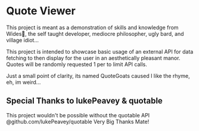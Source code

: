 # Quote Viewer

This project is meant as a demonstration of skills and knowledge from Wides🎸, the self taught
developer, mediocre philosopher, ugly bard, and village idiot...

This project is intended to showcase basic usage of an external API for data
fetching to then display for the user in an aesthetically pleasant manor. Quotes will be
randomly requested 1 per to limit API calls.

Just a small point of clarity, its named QuoteGoats caused I like the rhyme, eh, im weird...

## Special Thanks to lukePeavey & quotable

This project wouldn't be possible without the quotable API @github.com/lukePeavey/quotable
 Very Big Thanks Mate!
